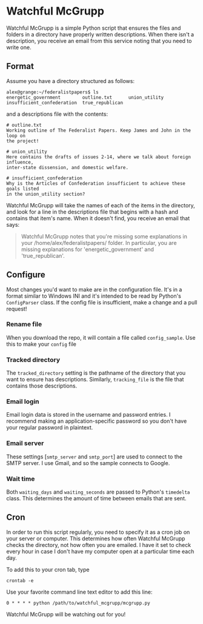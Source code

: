 # Watchful McGrupp

Watchful McGrupp is a simple Python script that ensures the files and folders 
in a directory have properly written descriptions. When there isn't a 
description, you receive an email from this service noting that you need to 
write one.

## Format
Assume you have a directory structured as follows:
```
alex@grange:~/federalistpapers$ ls
energetic_government        outline.txt      union_utility
insufficient_confederation  true_republican
```
and a descriptions file with the contents:
```
# outline.txt
Working outline of The Federalist Papers. Keep James and John in the loop on 
the project!

# union_utility
Here contains the drafts of issues 2-14, where we talk about foreign influence,
inter-state dissension, and domestic welfare.

# insufficient_confederation
Why is the Articles of Confederation insufficient to achieve these goals listed
in the union_utility section?
```

Watchful McGrupp will take the names of each of the items in the directory, and
look for a line in the descriptions file that begins with a hash and contains
that item's name. When it doesn't find, you receive an email that says:

> Watchful McGrupp notes that you're missing some explanations in your 
> /home/alex/federalistpapers/ folder.
> In particular, you are missing explanations for 'energetic_government' and 
> 'true_republican'.

## Configure

Most changes you'd want to make are in the configuration file. It's in a format
similar to Windows INI and it's intended to be read by Python's `ConfigParser` 
class. If the config file is insufficient, make a change and a pull request!

### Rename file

When you download the repo, it will contain a file called `config_sample`. Use
this to make your `config` file

### Tracked directory

The `tracked_directory` setting is the pathname of the directory that you want
to ensure has descriptions. Similarly, `tracking_file` is the file that 
contains those descriptions.

### Email login

Email login data is stored in the username and password entries. I recommend
making an application-specific password so you don't have your regular password
in plaintext.

### Email server
These settings [`smtp_server` and `smtp_port`] are used to connect to the SMTP
server. I use Gmail, and so the sample connects to Google.

### Wait time
Both `waiting_days` and `waiting_seconds` are passed to Python's `timedelta`
class. This determines the amount of time between emails that are sent.

## Cron

In order to run this script regularly, you need to specify it as a cron job on
your server or computer. This determines how often Watchful McGrupp checks the
directory, not how often you are emailed. I have it set to check every hour in
case I don't have my computer open at a particular time each day.

To add this to your cron tab, type
```
crontab -e
```
Use your favorite command line text editor to add this line:
```
0 * * * * python /path/to/watchful_mcgrupp/mcgrupp.py
```

Watchful McGrupp will be watching out for you!